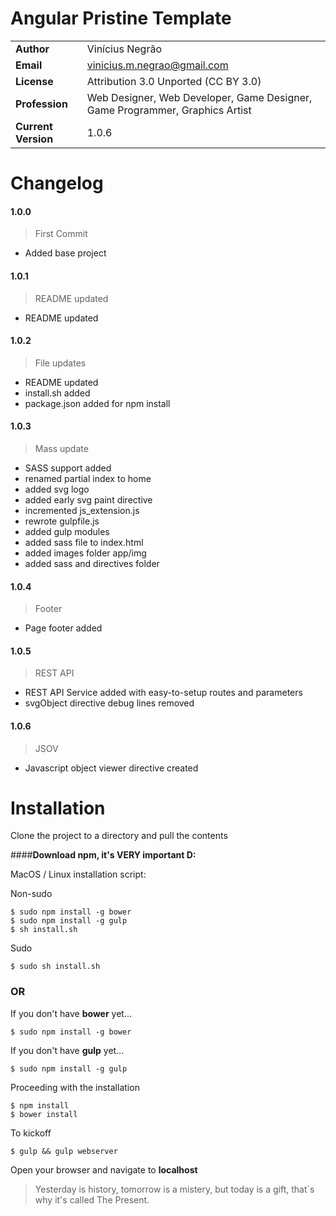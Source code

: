 # Angular Pristine Template
|||
| --- | --- |
| __Author__ | Vinícius Negrão |
| __Email__ | vinicius.m.negrao@gmail.com |
| __License__ | Attribution 3.0 Unported (CC BY 3.0) |
| __Profession__ | Web Designer, Web Developer, Game Designer, Game Programmer, Graphics Artist |
| __Current Version__ | 1.0.6 |

# Changelog
#### 1.0.0
>First Commit
* Added base project


#### 1.0.1
>README updated
* README updated


#### 1.0.2
>File updates
* README updated
* install.sh added
* package.json added for npm install

#### 1.0.3
>Mass update
* SASS support added
* renamed partial index to home
* added svg logo
* added early svg paint directive
* incremented js_extension.js
* rewrote gulpfile.js
* added gulp modules
* added sass file to index.html
* added images folder app/img
* added sass and directives folder

#### 1.0.4
>Footer
* Page footer added

#### 1.0.5
>REST API
* REST API Service added with easy-to-setup routes and parameters
* svgObject directive debug lines removed

#### 1.0.6
>JSOV
* Javascript object viewer directive created

# Installation

Clone the project to a directory and pull the contents

####__Download npm, it's **VERY** important D:__

MacOS / Linux installation script:

Non-sudo
```
$ sudo npm install -g bower
$ sudo npm install -g gulp
$ sh install.sh
```

Sudo
```
$ sudo sh install.sh
```

### OR

If you don't have __bower__ yet...

```
$ sudo npm install -g bower
```

If you don't have __gulp__ yet...

```
$ sudo npm install -g gulp
```

Proceeding with the installation

```
$ npm install
$ bower install
```

To kickoff

```
$ gulp && gulp webserver
```

Open your browser and navigate to **localhost**

> Yesterday is history, tomorrow is a mistery, but today is a gift, that`s why it's called The Present.